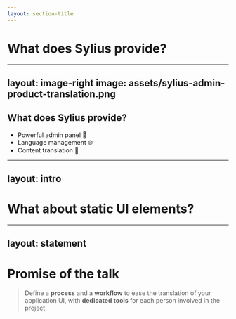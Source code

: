 ```yaml
---
layout: section-title
---
```


# What does Sylius provide?

---
layout: image-right
image: assets/sylius-admin-product-translation.png
---

## What does Sylius provide?

<v-clicks>

- Powerful admin panel 🚀
- Language management 🌐
- Content translation 📝

</v-clicks>

<!--
- Powerful admin panel, with tons of features
- Language management, configurable by channel
- Content translation for all entities, provided by Sylius or your own
-->

---
layout: intro
---

<WordCloud :services="['Buttons', 'Forms', 'Labels', 'Fields', 'Alerts', 'Errors', 'Tabs', 'Tooltips', 'Modal', 'Pagination', 'Banner', 'Popover', 'Stepper', 'Table', 'Toast', 'Checkbox', 'Radio', 'Help', 'Range', 'Slider','Buttons', 'Forms', 'Labels', 'Fields', 'Alerts', 'Errors', 'Tabs', 'Tooltips', 'Modal', 'Pagination', 'Banner', 'Popover', 'Stepper', 'Table', 'Toast', 'Checkbox', 'Radio', 'Help', 'Range', 'Slider','Buttons', 'Forms', 'Labels', 'Fields', 'Alerts', 'Errors', 'Tabs', 'Tooltips', 'Modal', 'Pagination', 'Banner', 'Popover', 'Stepper', 'Table', 'Toast', 'Checkbox', 'Radio', 'Help', 'Range', 'Slider', 'Buttons', 'Forms', 'Labels', 'Fields', 'Alerts', 'Errors', 'Tabs', 'Tooltips', 'Modal', 'Pagination', 'Banner', 'Popover', 'Stepper', 'Table', 'Toast', 'Checkbox', 'Radio', 'Help', 'Range', 'Slider']" />

# What about static UI elements?

<!--
- Sylius itself and plugins provide a lot of static UI elements
- Modals, alerts, buttons, forms, tables, errors, etc.
- All of them may contain translatable strings
- Translations are stored in files, and can not be edited from the admin panel
- Let's see how to deal with them efficiently!
-->

---
layout: statement
---

# Promise of the talk

> Define a **process** and a **workflow** to ease the translation of your application UI, with **dedicated tools** for each person involved in the project.
